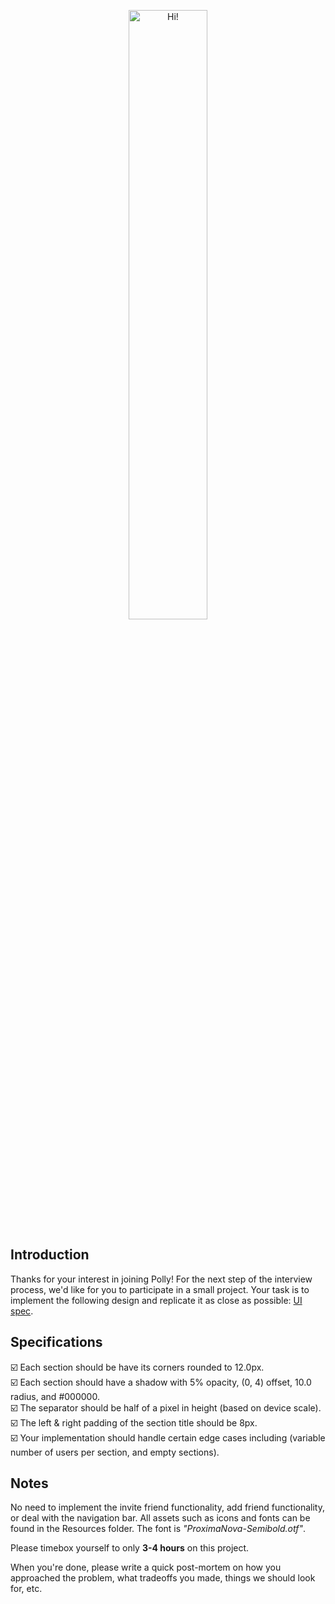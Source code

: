 <p align="center">
  <img src="https://i.imgur.com/9HwWvWa.png" width="50%" height="50%" alt="Hi!"/>
</p>

## Introduction

Thanks for your interest in joining Polly! For the next step of the interview process, we'd like for you to participate in a small project. Your task is to implement the following design and replicate it as close as possible: [UI spec](https://i.imgur.com/WN2ZRKw.png).

## Specifications

☑️ Each section should be have its corners rounded to 12.0px.  
☑️ Each section should have a shadow with 5% opacity, (0, 4) offset, 10.0 radius, and #000000.  
☑️ The separator should be half of a pixel in height (based on device scale).   
☑️ The left & right padding of the section title should be 8px.  
☑️ Your implementation should handle certain edge cases including (variable number of users per section, and empty sections).  

## Notes

No need to implement the invite friend functionality, add friend functionality, or deal with the navigation bar. All assets such as icons and fonts can be found in the Resources folder. The font is *"ProximaNova-Semibold.otf"*. 

Please timebox yourself to only **3-4 hours** on this project.

When you're done, please write a quick post-mortem on how you approached the problem, what tradeoffs you made, things we should look for, etc.
